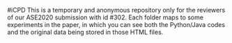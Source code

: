 #iCPD
This is a temporary and anonymous repository only for the reviewers of our ASE2020 submission with id #302. Each folder maps to some experiments in the paper, in which you can see both the Python/Java codes and the original data being stored in those HTML files.
